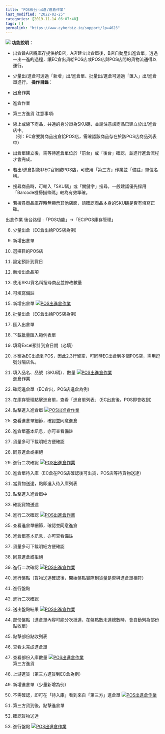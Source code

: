 ```yaml
---
title: "POS後台-出倉/進倉作業"
last_modified: "2022-02-25"
categories: [2019-11-14 06:07:48]
tags: []
permalink: "https://www.cyberbiz.io/support/?p=4623"
---
```


![](https://www.cyberbiz.io/support/wp-content/uploads/企業版.png) **功能說明：**  

* 出倉旨A店將庫存提供給B店，A店建立出倉單後，B店自動產出進倉單。透過一出一進的過程，讓EC倉出貨給POS店或POS店與POS店間的貨物流通得以運行。
* 少量出/進倉可透過「新增」出/進倉單、批量出/進倉可透過「匯入」出/進倉單進行。
**操作目錄：**

* 出倉作業 
* 進倉作業
* 第三方進貨
注意事項:  

* 線上或線下商品，共通的身分證為SKU碼，並請注意該商品已建立於出/進倉店中。  
（例：EC倉要將商品出倉給POS店，需確認該商品存在於該POS店商品列表中）

* 出倉單建立後，需等待進倉單位於「前台」或「後台」確認，並進行進倉流程才會完成。
* 若出/進倉對象非EC官網或POS店，可使用「第三方」作業並「備註」單位名稱。
* 搜尋商品時，可輸入「SKU碼」或「關鍵字」搜尋，一般建議優先採用「Barcode機掃描條碼」較為有效準確。
* 若搜尋商品庫存時無顯示其他店面，請確認商品本身的SKU碼是否有填寫正確。

出倉作業 後台路徑 :「POS功能」→「EC/POS庫存管理」  


8. 少量出倉（EC倉出給POS店為例）


1. 新增出倉單
2. 選擇目的POS店
3. 設定預計到貨日
4. 新增出倉品項
5. 使用SKU貨名稱搜尋商品並修改數量
6. 可填寫備註
7. 新增出倉單
[![POS出進倉作業](https://www.cyberbiz.io/support/wp-content/uploads/POS出進倉作業1.png)](https://www.cyberbiz.io/support/wp-content/uploads/POS出進倉作業1.png)  

9. 批量出倉（EC倉出給POS店為例）


1. 匯入出倉單
2. 下載批量匯入範例表單
3. 填寫Excel預計到倉日期（必填）
4. 本案為EC出倉到POS，因此2.3行留空，可同時EC出倉到多個POS店，需用逗號分隔店名。
5. 填入品名、品號（SKU碼）、數量
[![POS出進倉作業](https://www.cyberbiz.io/support/wp-content/uploads/POS出進倉作業2.png)](https://www.cyberbiz.io/support/wp-content/uploads/POS出進倉作業2.png)  
進倉作業

10. 確認進倉單（EC倉出，POS店進倉為例）


1. 在庫存管理點擊進倉單，查看「進倉單列表」（EC出倉後，POS即會收到）
2. 點擊進入進倉單
[![POS出進倉作業](https://www.cyberbiz.io/support/wp-content/uploads/POS出進倉作業3.png)](https://www.cyberbiz.io/support/wp-content/uploads/POS出進倉作業3.png)  

11. 查看進倉單細節，確認並同意進倉


1. 進倉單基本訊息，亦可查看備註
2. 貨量多可下載明細方便確認
3. 同意進倉或拒絕
4. 進行二次確認
[![POS出進倉作業](https://www.cyberbiz.io/support/wp-content/uploads/POS出進倉作業4.png)](https://www.cyberbiz.io/support/wp-content/uploads/POS出進倉作業4.png)  

12. 進倉單待入庫（EC倉在POS店確認後可出貨，POS店等待貨物送達）


1. 當貨物送達，點即進入待入庫列表
2. 點擊進入進倉單中
3. 確認貨物送達
4. 進行二次確認
[![POS出進倉作業](https://www.cyberbiz.io/support/wp-content/uploads/POS出進倉作業5.png)](https://www.cyberbiz.io/support/wp-content/uploads/POS出進倉作業5.png)  

13. 查看進倉單細節，確認並同意進倉


1. 進倉單基本訊息，亦可查看備註
2. 貨量多可下載明細方便確認
3. 同意進倉或拒絕
4. 進行二次確認
[![POS出進倉作業](https://www.cyberbiz.io/support/wp-content/uploads/POS出進倉作業6.png)](https://www.cyberbiz.io/support/wp-content/uploads/POS出進倉作業6.png)  

14. 進行盤點（貨物送達確認後，開始盤點實際到貨量是否與進倉單相符）


1. 進行盤點
2. 進行二次確認
3. 送出盤點結果
[![POS出進倉作業](https://www.cyberbiz.io/support/wp-content/uploads/POS出進倉作業6.png)](https://www.cyberbiz.io/support/wp-content/uploads/POS出進倉作業6.png)  

15. 部份盤點（進倉單內容可能分次抵達，在盤點數未達總數時，會自動列為部份點收單）


1. 點擊部份點收列表
2. 查看未完成進倉單
3. 查看部份入庫數量
[![POS出進倉作業](https://www.cyberbiz.io/support/wp-content/uploads/POS出進倉作業7.png)](https://www.cyberbiz.io/support/wp-content/uploads/POS出進倉作業7.png)  
第三方進貨

16. 上游進貨（第三方進貨到EC倉為例）


1. 新增進倉單（少量新增為例）
2. 不需確認，即可在「待入庫」看到來自「第三方」進倉單
[![POS出進倉作業](https://www.cyberbiz.io/support/wp-content/uploads/POS出進倉作業8.png)](https://www.cyberbiz.io/support/wp-content/uploads/POS出進倉作業8.png)  

17. 第三方貨到後，點擊進倉單


1. 確認貨物送達
2. 進行盤點
[![POS出進倉作業](https://www.cyberbiz.io/support/wp-content/uploads/POS出進倉作業9.png)](https://www.cyberbiz.io/support/wp-content/uploads/POS出進倉作業9.png)  

